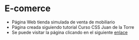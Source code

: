 # E-comerce
- Página Web tienda simulada de venta de mobiliario
- Página creada siguiendo tutorial Curso CSS Juan de la Torre
- Se puede visitar la página clicando en el siguiente [enlace](https://santetes.github.io/C.CSS-J.Torre-01-Ecomerce/contacto.html)
